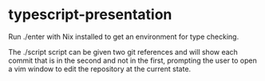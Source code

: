 # typescript-presentation

Run ./enter with Nix installed to get an environment for type checking.

The ./script script can be given two git references and will show each commit that is in the second and not in the first, prompting the user to open a vim window to edit the repository at the current state.
